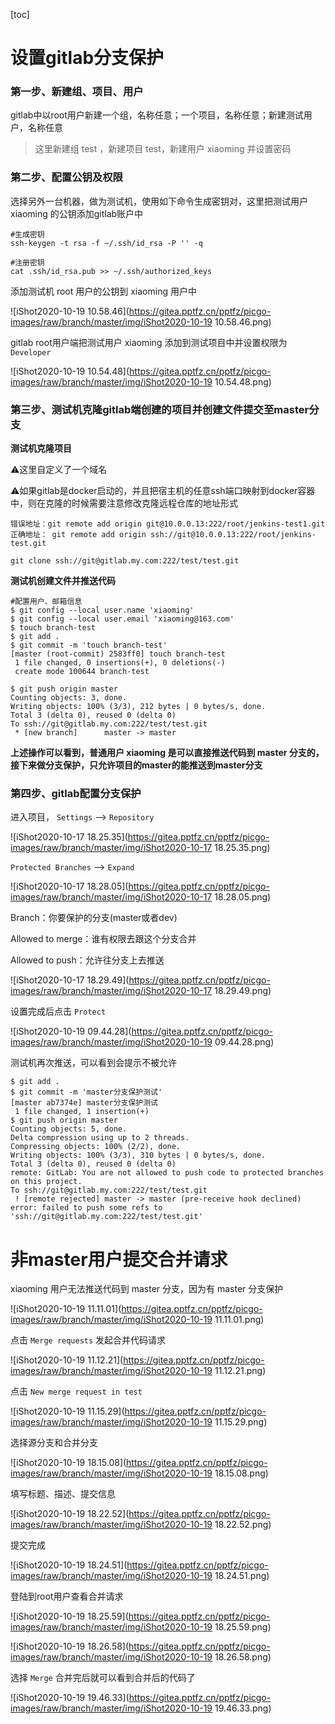 [toc]



# 设置gitlab分支保护

### 第一步、新建组、项目、用户

gitlab中以root用户新建一个组，名称任意；一个项目，名称任意；新建测试用户，名称任意

> 这里新建组 test ，新建项目 test，新建用户 xiaoming 并设置密码





### 第二步、配置公钥及权限

选择另外一台机器，做为测试机，使用如下命令生成密钥对，这里把测试用户 xiaoming 的公钥添加gitlab账户中

```shell
#生成密钥
ssh-keygen -t rsa -f ~/.ssh/id_rsa -P '' -q

#注册密钥
cat .ssh/id_rsa.pub >> ~/.ssh/authorized_keys
```

添加测试机 root 用户的公钥到 xiaoming 用户中

![iShot2020-10-19 10.58.46](https://gitea.pptfz.cn/pptfz/picgo-images/raw/branch/master/img/iShot2020-10-19 10.58.46.png)





gitlab root用户端把测试用户 xiaoming 添加到测试项目中并设置权限为 `Developer`

![iShot2020-10-19 10.54.48](https://gitea.pptfz.cn/pptfz/picgo-images/raw/branch/master/img/iShot2020-10-19 10.54.48.png)



### 第三步、测试机克隆gitlab端创建的项目并创建文件提交至master分支

**测试机克隆项目**

⚠️这里自定义了一个域名

⚠️如果gitlab是docker启动的，并且把宿主机的任意ssh端口映射到docker容器中，则在克隆的时候需要注意修改克隆远程仓库的地址形式

```shell
错误地址：git remote add origin git@10.0.0.13:222/root/jenkins-test1.git
正确地址： git remote add origin ssh://git@10.0.0.13:222/root/jenkins-test.git
```



```shell
git clone ssh://git@gitlab.my.com:222/test/test.git
```





**测试机创建文件并推送代码**

```shell
#配置用户、邮箱信息
$ git config --local user.name 'xiaoming'
$ git config --local user.email 'xiaoming@163.com'
$ touch branch-test
$ git add .
$ git commit -m 'touch branch-test'
[master (root-commit) 2583ff0] touch branch-test
 1 file changed, 0 insertions(+), 0 deletions(-)
 create mode 100644 branch-test

$ git push origin master
Counting objects: 3, done.
Writing objects: 100% (3/3), 212 bytes | 0 bytes/s, done.
Total 3 (delta 0), reused 0 (delta 0)
To ssh://git@gitlab.my.com:222/test/test.git
 * [new branch]      master -> master
```

**上述操作可以看到，普通用户 xiaoming 是可以直接推送代码到 master 分支的，接下来做分支保护，只允许项目的master的能推送到master分支**



### 第四步、gitlab配置分支保护

进入项目， `Settings` --> `Repository`

![iShot2020-10-17 18.25.35](https://gitea.pptfz.cn/pptfz/picgo-images/raw/branch/master/img/iShot2020-10-17 18.25.35.png)



`Protected Branches` --> `Expand`

![iShot2020-10-17 18.28.05](https://gitea.pptfz.cn/pptfz/picgo-images/raw/branch/master/img/iShot2020-10-17 18.28.05.png)





Branch：你要保护的分支(master或者dev)

Allowed to merge：谁有权限去跟这个分支合并

Allowed to push：允许往分支上去推送

![iShot2020-10-17 18.29.49](https://gitea.pptfz.cn/pptfz/picgo-images/raw/branch/master/img/iShot2020-10-17 18.29.49.png)



设置完成后点击 `Protect`

![iShot2020-10-19 09.44.28](https://gitea.pptfz.cn/pptfz/picgo-images/raw/branch/master/img/iShot2020-10-19 09.44.28.png)





测试机再次推送，可以看到会提示不被允许

```shell
$ git add .
$ git commit -m 'master分支保护测试'
[master ab7374e] master分支保护测试
 1 file changed, 1 insertion(+)
$ git push origin master
Counting objects: 5, done.
Delta compression using up to 2 threads.
Compressing objects: 100% (2/2), done.
Writing objects: 100% (3/3), 310 bytes | 0 bytes/s, done.
Total 3 (delta 0), reused 0 (delta 0)
remote: GitLab: You are not allowed to push code to protected branches on this project.
To ssh://git@gitlab.my.com:222/test/test.git
 ! [remote rejected] master -> master (pre-receive hook declined)
error: failed to push some refs to 'ssh://git@gitlab.my.com:222/test/test.git'
```



# 非master用户提交合并请求

xiaoming 用户无法推送代码到 master 分支，因为有 master 分支保护

![iShot2020-10-19 11.11.01](https://gitea.pptfz.cn/pptfz/picgo-images/raw/branch/master/img/iShot2020-10-19 11.11.01.png)



点击 `Merge requests` 发起合并代码请求

![iShot2020-10-19 11.12.21](https://gitea.pptfz.cn/pptfz/picgo-images/raw/branch/master/img/iShot2020-10-19 11.12.21.png)



点击 `New merge request in test`

![iShot2020-10-19 11.15.29](https://gitea.pptfz.cn/pptfz/picgo-images/raw/branch/master/img/iShot2020-10-19 11.15.29.png)



选择源分支和合并分支

![iShot2020-10-19 18.15.08](https://gitea.pptfz.cn/pptfz/picgo-images/raw/branch/master/img/iShot2020-10-19 18.15.08.png)





填写标题、描述、提交信息

![iShot2020-10-19 18.22.52](https://gitea.pptfz.cn/pptfz/picgo-images/raw/branch/master/img/iShot2020-10-19 18.22.52.png)



提交完成

![iShot2020-10-19 18.24.51](https://gitea.pptfz.cn/pptfz/picgo-images/raw/branch/master/img/iShot2020-10-19 18.24.51.png)



登陆到root用户查看合并请求

![iShot2020-10-19 18.25.59](https://gitea.pptfz.cn/pptfz/picgo-images/raw/branch/master/img/iShot2020-10-19 18.25.59.png)

![iShot2020-10-19 18.26.58](https://gitea.pptfz.cn/pptfz/picgo-images/raw/branch/master/img/iShot2020-10-19 18.26.58.png)



选择 `Merge` 合并完后就可以看到合并后的代码了

![iShot2020-10-19 19.46.33](https://gitea.pptfz.cn/pptfz/picgo-images/raw/branch/master/img/iShot2020-10-19 19.46.33.png)

